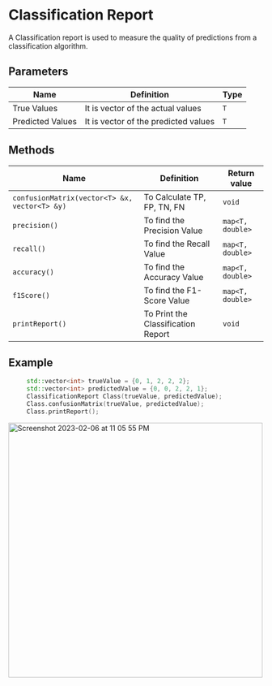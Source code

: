 # Classification Report

A Classification report is used to measure the quality of predictions from a classification algorithm.

## Parameters

| Name             | Definition                                                                              | Type |
| -----------------| --------------------------------------------------------------------------------------- | ---- |
| True Values      | It is vector of the actual values                                                       |   `T`|
| Predicted Values | It is vector of the predicted values                                                    |   `T`|


## Methods

| Name                            | Definition                                            | Return value      |
| ------------------------------- | ----------------------------------------------------- | ----------------- |
| `confusionMatrix(vector<T> &x, vector<T> &y)`| To Calculate TP, FP, TN, FN             | `void`            |
| `precision()`                   | To find the Precision Value                           | `map<T, double>`  |
| `recall()`                      | To find the Recall Value                              | `map<T, double>`  |
| `accuracy()`                    | To find the Accuracy Value                            | `map<T, double>`  |
| `f1Score()`                     | To find the F1-Score Value                            | `map<T, double>`  |
| `printReport()`                 | To Print the Classification Report                    |  `void`           |


## Example

```cpp
     std::vector<int> trueValue = {0, 1, 2, 2, 2};
     std::vector<int> predictedValue = {0, 0, 2, 2, 1};
     ClassificationReport Class(trueValue, predictedValue);
     Class.confusionMatrix(trueValue, predictedValue);
     Class.printReport();
```
<img width="502" alt="Screenshot 2023-02-06 at 11 05 55 PM" src="https://user-images.githubusercontent.com/89138051/217835964-eb10ced4-8b15-4122-843e-516c6f79c751.png">
